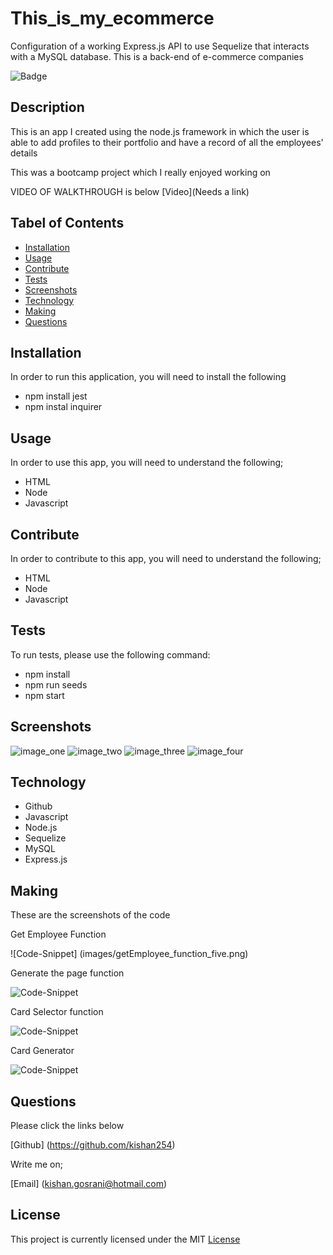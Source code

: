 # This_is_my_ecommerce
Configuration of a working Express.js API to use Sequelize that interacts with a MySQL database. This is a back-end of e-commerce companies

![Badge](https://img.shields.io/github/license/kishan254/This_is_my_ecommerce)

## Description

This is an app I created using the node.js framework in which the user is able to add profiles to their portfolio and have a record of all the employees' details

This was a bootcamp project which I really enjoyed working on

VIDEO OF WALKTHROUGH is below
[Video](Needs a link)

## Tabel of Contents

* [Installation](#installation)
* [Usage](#usage)
* [Contribute](#contribute)
* [Tests](#tests)
* [Screenshots](#screenshots)
* [Technology](#technology)
* [Making](#making)
* [Questions](#questions)

## Installation

In order to run this application, you will need to install the following

- npm install jest
- npm instal inquirer

## Usage

In order to use this app, you will need to understand the following;

- HTML
- Node
- Javascript

## Contribute

In order to contribute to this app, you will need to understand the following;

- HTML
- Node
- Javascript

## Tests

To run tests, please use the following command:

- npm install
- npm run seeds
- npm start

## Screenshots

![image_one](images/npm_test_one.png)
![image_two](images/node_test_two.png)
![image_three](images/html_created_three.png)
![image_four](images/html_live_four.png)

## Technology

- Github
- Javascript
- Node.js
- Sequelize
- MySQL
- Express.js

## Making

These are the screenshots of the code 

Get Employee Function

![Code-Snippet] (images/getEmployee_function_five.png)

Generate the page function

![Code-Snippet](images/create_page_function_six.png)

Card Selector function 

![Code-Snippet](images/allCard_create_function_seven.png)

Card Generator 

![Code-Snippet](images/card_generator_eight.png)

## Questions

Please click the links below

[Github] (https://github.com/kishan254)

Write me on;

[Email] (kishan.gosrani@hotmail.com)

## License

This project is currently licensed under the MIT [License](https://choosealicense.com/licenses/mit/)